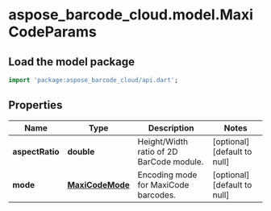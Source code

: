 # aspose_barcode_cloud.model.MaxiCodeParams

## Load the model package
```dart
import 'package:aspose_barcode_cloud/api.dart';
```

## Properties
Name | Type | Description | Notes
------------ | ------------- | ------------- | -------------
**aspectRatio** | **double** | Height/Width ratio of 2D BarCode module. | [optional] [default to null]
**mode** | [**MaxiCodeMode**](MaxiCodeMode.md) | Encoding mode for MaxiCode barcodes. | [optional] [default to null]


